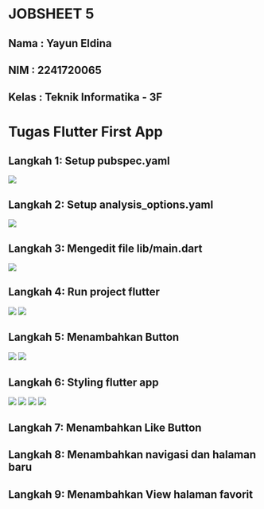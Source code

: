# **JOBSHEET 5**

## Nama     : Yayun Eldina
## NIM      : 2241720065
## Kelas    : Teknik Informatika - 3F

# **Tugas Flutter First App**
## **Langkah 1: Setup pubspec.yaml**

 <img src="img/A1.png">

## **Langkah 2: Setup analysis_options.yaml**

 <img src="img/A2.png">

## **Langkah 3: Mengedit file lib/main.dart**

 <img src="img/A3.png">

## **Langkah 4: Run project flutter**

 <img src="img/A4.png">

 <img src="img/A4.jpg">

## **Langkah 5: Menambahkan Button**

 <img src="img/A5.png">

  <img src="img/A5.jpg">

## **Langkah 6: Styling flutter app**

<img src="img/A6.png">

 <img src="img/A6.jpg">

<img src="img/A6,.png">

 <img src="img/A6..jpg">


## **Langkah 7: Menambahkan Like Button**

## **Langkah 8: Menambahkan navigasi dan halaman baru**

## **Langkah 9: Menambahkan View halaman favorit**